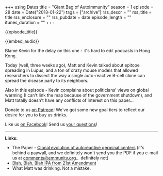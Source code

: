 +++
using Dates
title = "Giant Bag of Autoimmunity"
season = 1
episode = 28
date = Date("2018-01-22")
tags = ["archive"]
rss_descr = ""
rss_title = title
rss_enclosure = ""
rss_pubdate = date
episode_length = ""
itunes_duration = ""
+++

{{episode_title}}

{{embed_audio}}

Blame Kevin for the delay on this one - it's hard to edit podcasts in Hong Kong.

Today (well, three weeks ago), Matt and Kevin talked about epitope spreading in Lupus, and a ton of crazy mouse models that allowed researchers to dissect the way a single auto-reactive B-cell clone can spread the disease party to its neighbors.

Also in this episode - Kevin complains about politicians' views on global warming (I can't link the map because of the government shutdown), and Matt totally doesn't have any conflicts of interest on this paper...

Donate to us [on Patreon](http://patreon.com/audiommunity)! We've got some new goal tiers to reflect our desire for you to buy us drinks.

Like us [on Facebook](http://facebook.com/audiommunity)! Send us [your questions](https://emmunity.org/contact/)!

---

**Links:**

- The Paper - [Clonal evolution of autoreactive germinal centers](http://www.cell.com/cell/abstract/S0092-8674\(17\)30833-4) (it's behind a paywall, and we definitely won't send you the PDF if you e-mail us at [comments@emmunity.org](mailto:comments@emmunity.org)... definitely not)
- [Blah, Blah, Blah IPA from 21st Amendment](http://21st-amendment.com/beers/blah-blah-blah/)
- What Matt was drinking. Not a mistake.
